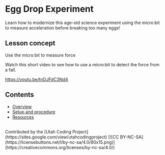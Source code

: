 # Egg Drop Experiment

Learn how to modernize this age-old science experiment using the micro:bit to measure acceleration before breaking too many eggs!

## Lesson concept

Use the micro:bit to measure force

Watch this short video to see how to use a micro:bit to detect the force from a fall.

https://youtu.be/tnDJFdC3Nd4

## Contents

* [Overview](/courses/ucp-science/egg-drop/overview)
* [Setup and procedure](/courses/ucp-science/egg-drop/setup-procedure)
* [Resources](/courses/ucp-science/egg-drop/resources)

<br/>
Contributed by the [Utah Coding Project](https://sites.google.com/view/utahcodingproject) [![CC BY-NC-SA](https://licensebuttons.net/l/by-nc-sa/4.0/80x15.png)](https://creativecommons.org/licenses/by-nc-sa/4.0/)